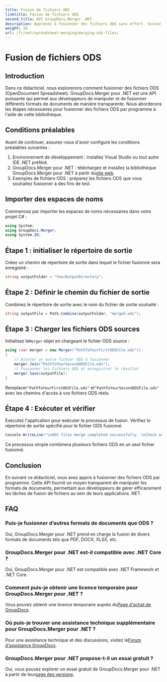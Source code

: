 ```yaml
---
title: Fusion de fichiers ODS
linktitle: Fusion de fichiers ODS
second_title: API GroupDocs.Merger .NET
description: Apprenez à fusionner des fichiers ODS sans effort. Suivez notre guide étape par étape pour une manipulation transparente des documents.
weight: 18
url: /fr/net/spreadsheet-merging/merging-ods-files/
---
```


# Fusion de fichiers ODS

## Introduction
Dans ce didacticiel, nous explorerons comment fusionner des fichiers ODS (OpenDocument Spreadsheet). GroupDocs.Merger pour .NET est une API puissante qui permet aux développeurs de manipuler et de fusionner différents formats de documents de manière transparente. Nous aborderons les étapes nécessaires pour fusionner des fichiers ODS par programme à l'aide de cette bibliothèque.
## Conditions préalables
Avant de continuer, assurez-vous d'avoir configuré les conditions préalables suivantes :
1. Environnement de développement : installez Visual Studio ou tout autre IDE .NET préféré.
2.  GroupDocs.Merger pour .NET : téléchargez et installez la bibliothèque GroupDocs.Merger pour .NET à partir du[site web](https://releases.groupdocs.com/merger/net/).
3. Exemples de fichiers ODS : préparez les fichiers ODS que vous souhaitez fusionner à des fins de test.

## Importer des espaces de noms
Commencez par importer les espaces de noms nécessaires dans votre projet C# :
```csharp
using System; 
using GroupDocs.Merger;
using System.IO;
```
## Étape 1 : initialiser le répertoire de sortie
Créez un chemin de répertoire de sortie dans lequel le fichier fusionné sera enregistré :
```csharp
string outputFolder = "YourOutputDirectory";
```
## Étape 2 : Définir le chemin du fichier de sortie
Combinez le répertoire de sortie avec le nom du fichier de sortie souhaité :
```csharp
string outputFile = Path.Combine(outputFolder, "merged.ods");
```
## Étape 3 : Charger les fichiers ODS sources
 Initialisez le`Merger` objet en chargeant le fichier ODS source :
```csharp
using (var merger = new Merger("PathToYourFirstODSFile.ods"))
{
    // Ajouter un autre fichier ODS à fusionner
    merger.Join("PathToYourSecondODSFile.ods");
    // Fusionner les fichiers ODS et enregistrer le résultat
    merger.Save(outputFile);
}
```
 Remplacer`"PathToYourFirstODSFile.ods"` et`"PathToYourSecondODSFile.ods"` avec les chemins d'accès à vos fichiers ODS réels.
## Étape 4 : Exécuter et vérifier
Exécutez l'application pour exécuter le processus de fusion. Vérifiez le répertoire de sortie spécifié pour le fichier ODS fusionné.
```csharp
Console.WriteLine("\nODS files merge completed successfully. \nCheck output in {0}", outputFolder);
```
Ce processus simple combinera plusieurs fichiers ODS en un seul fichier fusionné.

## Conclusion
En suivant ce didacticiel, vous avez appris à fusionner des fichiers ODS par programme. Cette API fournit un moyen transparent de manipuler les formats de documents, permettant aux développeurs de gérer efficacement les tâches de fusion de fichiers au sein de leurs applications .NET.

## FAQ
### Puis-je fusionner d’autres formats de documents que ODS ?
Oui, GroupDocs.Merger pour .NET prend en charge la fusion de divers formats de documents tels que PDF, DOCX, XLSX, etc.
### GroupDocs.Merger pour .NET est-il compatible avec .NET Core ?
Oui, GroupDocs.Merger pour .NET est compatible avec .NET Framework et .NET Core.
### Comment puis-je obtenir une licence temporaire pour GroupDocs.Merger pour .NET ?
 Vous pouvez obtenir une licence temporaire auprès du[Page d'achat de GroupDocs](https://purchase.groupdocs.com/temporary-license/).
### Où puis-je trouver une assistance technique supplémentaire pour GroupDocs.Merger pour .NET ?
 Pour une assistance technique et des discussions, visitez le[Forum d'assistance GroupDocs](https://forum.groupdocs.com/c/merger/32).
### GroupDocs.Merger pour .NET propose-t-il un essai gratuit ?
 Oui, vous pouvez explorer un essai gratuit de GroupDocs.Merger pour .NET à partir de leur[page des versions](https://releases.groupdocs.com/).